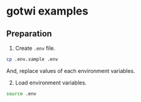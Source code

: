 gotwi examples
===


## Preparation

1. Create `.env` file.

  ```bash
  cp .env.sample .env
  ```

  And, replace values of each environment variables.

2. Load environment variables.

  ```bash
  source .env
  ```